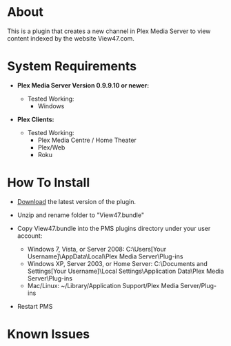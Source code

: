 About
=====

This is a plugin that creates a new channel in Plex Media Server to view content indexed by the website View47.com.

System Requirements
===================

- **Plex Media Server Version 0.9.9.10 or newer:**
	
	- Tested Working:
		- Windows

- **Plex Clients:**

	- Tested Working:
		- Plex Media Centre / Home Theater
		- Plex/Web
		- Roku

How To Install
==============

- [Download](https://github.com/jwsolve/View47.bundle/archive/master.zip) the latest version of the plugin.

- Unzip and rename folder to "View47.bundle"

- Copy View47.bundle into the PMS plugins directory under your user account:
	- Windows 7, Vista, or Server 2008: C:\Users[Your Username]\AppData\Local\Plex Media Server\Plug-ins
	- Windows XP, Server 2003, or Home Server: C:\Documents and Settings[Your Username]\Local Settings\Application Data\Plex Media Server\Plug-ins
	- Mac/Linux: ~/Library/Application Support/Plex Media Server/Plug-ins

- Restart PMS

Known Issues
============

